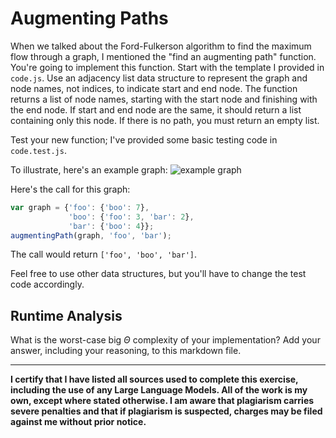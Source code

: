 # Augmenting Paths

When we talked about the Ford-Fulkerson algorithm to find the maximum flow
through a graph, I mentioned the "find an augmenting path" function. You're
going to implement this function. Start with the template I provided in
`code.js`. Use an adjacency list data structure to represent the graph and node
names, not indices, to indicate start and end node. The function returns a list
of node names, starting with the start node and finishing with the end node. If
start and end node are the same, it should return a list containing only this
node. If there is no path, you must return an empty list.

Test your new function; I've provided some basic testing code in `code.test.js`.

To illustrate, here's an example graph:
![example graph](graph.png)

Here's the call for this graph:

```javascript
var graph = {'foo': {'boo': 7},
             'boo': {'foo': 3, 'bar': 2},
             'bar': {'boo': 4}};
augmentingPath(graph, 'foo', 'bar');
```

The call would return `['foo', 'boo', 'bar']`.

Feel free to use other data structures, but you'll have to change the test code
accordingly.

## Runtime Analysis

What is the worst-case big $\Theta$ complexity of your implementation? Add your
answer, including your reasoning, to this markdown file.

---

**I certify that I have listed all sources used to complete this exercise, including the use
of any Large Language Models. All of the work is my own, except where stated
otherwise. I am aware that plagiarism carries severe penalties and that if plagiarism is
suspected, charges may be filed against me without prior notice.**